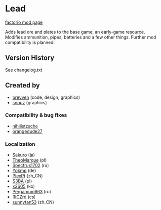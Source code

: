# Lead

[factorio mod page](https://mods.factorio.com/mod/bzlead)

Adds lead ore and plates to the base game, an early-game resource.
Modifies ammunition, pipes, batteries and a few other things. Further mod compatibility is planned.

## Version History
See changelog.txt

## Created by

- [brevven](https://mods.factorio.com/user/brevven) (code, design, graphics)
- [snouz](https://github.com/snouz) (graphics)

### Compatibility & bug fixes
- [nihilistzsche](https://github.com/nihilistzsche)
- [orangedude27](https://github.com/orangedude27)


### Localization
- [Sakuro](https://github.com/sakuro) (ja)
- [TheoMarque](https://github.com/TheoMarque) (pl)
- [Spectrus1702](https://github.com/Spectrus1702) (ru)
- [Yokmp](https://github.com/Yokmp) (de)
- [PlexPt](https://github.com/PlexPt) (zh\_CN)
- [S3BA](https://github.com/S3BA-pl) (pl)
- [x2605](https://github.com/x2605) (ko)
- [Pergamum663](https://github.com/Pergamum663) (ru)
- [RiCZrd](https://mods.factorio.com/user/RiCZrd) (cs)
- [sunnytan53](https://github.com/sunnytan53) (zh\_CN)
